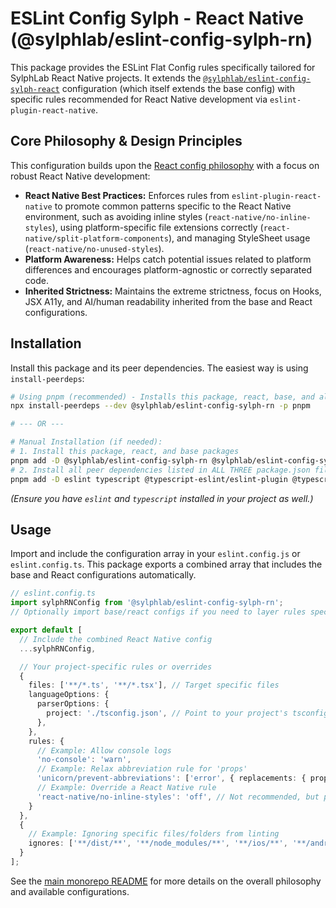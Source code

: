 # ESLint Config Sylph - React Native (@sylphlab/eslint-config-sylph-rn)

This package provides the ESLint Flat Config rules specifically tailored for SylphLab React Native projects. It extends the [`@sylphlab/eslint-config-sylph-react`](../react/README.md) configuration (which itself extends the base config) with specific rules recommended for React Native development via `eslint-plugin-react-native`.

## Core Philosophy & Design Principles

This configuration builds upon the [React config philosophy](../react/README.md#core-philosophy--design-principles) with a focus on robust React Native development:

*   **React Native Best Practices:** Enforces rules from `eslint-plugin-react-native` to promote common patterns specific to the React Native environment, such as avoiding inline styles (`react-native/no-inline-styles`), using platform-specific file extensions correctly (`react-native/split-platform-components`), and managing StyleSheet usage (`react-native/no-unused-styles`).
*   **Platform Awareness:** Helps catch potential issues related to platform differences and encourages platform-agnostic or correctly separated code.
*   **Inherited Strictness:** Maintains the extreme strictness, focus on Hooks, JSX A11y, and AI/human readability inherited from the base and React configurations.

## Installation

Install this package and its peer dependencies. The easiest way is using `install-peerdeps`:

```bash
# Using pnpm (recommended) - Installs this package, react, base, and all necessary plugins
npx install-peerdeps --dev @sylphlab/eslint-config-sylph-rn -p pnpm

# --- OR ---

# Manual Installation (if needed):
# 1. Install this package, react, and base packages
pnpm add -D @sylphlab/eslint-config-sylph-rn @sylphlab/eslint-config-sylph-react @sylphlab/eslint-config-sylph
# 2. Install all peer dependencies listed in ALL THREE package.json files (rn's, react's, and base's)
pnpm add -D eslint typescript @typescript-eslint/eslint-plugin @typescript-eslint/parser eslint-config-prettier eslint-plugin-import eslint-plugin-jsx-a11y eslint-plugin-prettier eslint-plugin-react eslint-plugin-react-hooks eslint-plugin-react-native eslint-plugin-unicorn prettier react react-native
```

*(Ensure you have `eslint` and `typescript` installed in your project as well.)*

## Usage

Import and include the configuration array in your `eslint.config.js` or `eslint.config.ts`. This package exports a combined array that includes the base and React configurations automatically.

```typescript
// eslint.config.ts
import sylphRNConfig from '@sylphlab/eslint-config-sylph-rn';
// Optionally import base/react configs if you need to layer rules specifically

export default [
  // Include the combined React Native config
  ...sylphRNConfig,

  // Your project-specific rules or overrides
  {
    files: ['**/*.ts', '**/*.tsx'], // Target specific files
    languageOptions: {
      parserOptions: {
        project: './tsconfig.json', // Point to your project's tsconfig
      },
    },
    rules: {
      // Example: Allow console logs
      'no-console': 'warn',
      // Example: Relax abbreviation rule for 'props'
      'unicorn/prevent-abbreviations': ['error', { replacements: { props: false } }],
      // Example: Override a React Native rule
      'react-native/no-inline-styles': 'off', // Not recommended, but possible
    }
  },
  {
    // Example: Ignoring specific files/folders from linting
    ignores: ['**/dist/**', '**/node_modules/**', '**/ios/**', '**/android/**']
  }
];
```

See the [main monorepo README](../../README.md) for more details on the overall philosophy and available configurations.